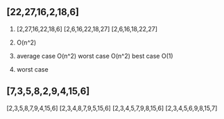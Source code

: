 [22,27,16,2,18,6] 
----------------

1)  [2,27,16,22,18,6]
    [2,6,16,22,18,27]
    [2,6,16,18,22,27]

2)  O(n^2)

3) average case O(n^2)
   worst case O(n^2)
   best case O(1)

4) worst case


[7,3,5,8,2,9,4,15,6]
-----------------

[2,3,5,8,7,9,4,15,6]
[2,3,4,8,7,9,5,15,6]
[2,3,4,5,7,9,8,15,6]
[2,3,4,5,6,9,8,15,7]
